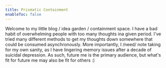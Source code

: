 ```yaml
---
title: Prismatic Containment
enableToc: false
---
```


Welcome to my little blog / idea garden / containment space.
I have a bad habit of overwhelming people with too many thoughts ina  given period.
I've tried many different methods to get my thoughts down somewhere that could be consumed asynchronously.
More importantly, I /need/ note taking for my own sanity, as I have lingering memory issues after a decade of suicidal depression.
As such, future me is the primary audience, but what's fit for future me may also be fit for others :)